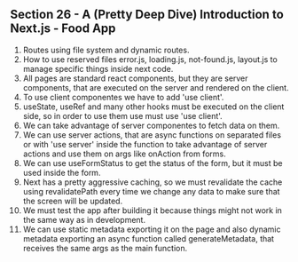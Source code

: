 ## Section 26 - A (Pretty Deep Dive) Introduction to Next.js - Food App


1. Routes using file system and dynamic routes.
2. How to use reserved files error.js, loading.js, not-found.js, layout.js to manage specific things inside next code.
3. All pages are standard react components, but they are server components, that are executed on the server and rendered on the client.
4. To use client componentes we have to add 'use client'.
5. useState, useRef and many other hooks must be executed on the client side, so in order to use them use must use 'use client'.
6. We can take advantage of server componentes to fetch data on them.
7. We can use server actions, that are async functions on separated files or with 'use server' inside the function to take advantage of server actions and use them on args like onAction from forms.
8. We can use useFormStatus to get the status of the form, but it must be used inside the form.
9. Next has a pretty aggressive caching, so we must revalidate the cache using revalidatePath every time we change any data to make sure that the screen will be updated.
10. We must test the app after building it because things might not work in the same way as in development.
11. We can use static metadata exporting it on the page and also dynamic metadata exporting an async function called generateMetadata, that receives the same args as the main function.
